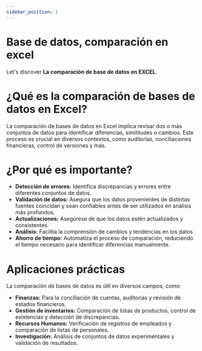```yaml
---
sidebar_position: 1
---
```


# Base de datos, comparación en excel

Let's discover **La comparación de base de datos en EXCEL**.

# ¿Qué es la comparación de bases de datos en Excel?

La comparación de bases de datos en Excel implica revisar dos o más conjuntos de datos para identificar diferencias, similitudes o cambios. Este proceso es crucial en diversos contextos, como auditorías, conciliaciones financieras, control de versiones y más.

# ¿Por qué es importante?

- **Detección de errores:** Identifica discrepancias y errores entre diferentes conjuntos de datos.
- **Validación de datos:** Asegura que los datos provenientes de distintas fuentes coincidan y sean confiables antes de ser utilizados en análisis más profundos.
- **Actualizaciones:** Asegúrese de que los datos estén actualizados y consistentes.
- **Análisis:** Facilita la comprensión de cambios y tendencias en los datos.
- **Ahorro de tiempo:** Automatiza el proceso de comparación, reduciendo el tiempo necesario para identificar diferencias manualmente.

# Aplicaciones prácticas
La comparación de bases de datos es útil en diversos campos, como:

- **Finanzas:** Para la conciliación de cuentas, auditorías y revisión de estados financieros.
- **Gestión de inventarios:** Comparación de listas de productos, control de existencias y detección de discrepancias.
- **Recursos Humanos:** Verificación de registros de empleados y comparación de listas de personales.
- **Investigación:** Análisis de conjuntos de datos experimentales y validación de resultados.

